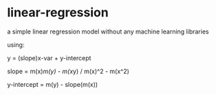 # linear-regression

a simple linear regression model without any machine learning libraries

using:

y = (slope)x-var + y-intercept

slope = m(x)*m(y) - m(x*y) / m(x)^2 - m(x^2)

y-intercept = m(y) - slope(m(x))

